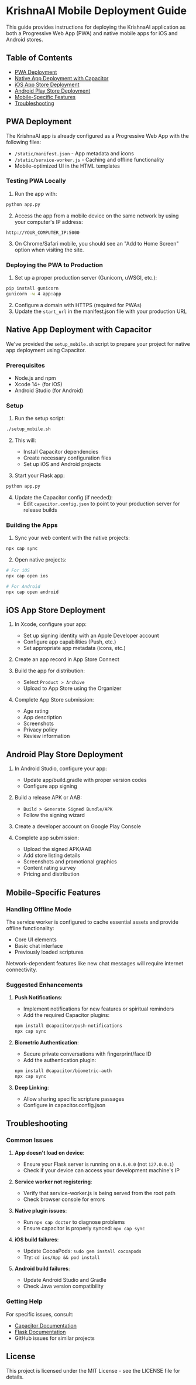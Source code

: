 # KrishnaAI Mobile Deployment Guide

This guide provides instructions for deploying the KrishnaAI application as both a Progressive Web App (PWA) and native mobile apps for iOS and Android stores.

## Table of Contents
- [PWA Deployment](#pwa-deployment)
- [Native App Deployment with Capacitor](#native-app-deployment-with-capacitor)
- [iOS App Store Deployment](#ios-app-store-deployment)
- [Android Play Store Deployment](#android-play-store-deployment)
- [Mobile-Specific Features](#mobile-specific-features)
- [Troubleshooting](#troubleshooting)

## PWA Deployment

The KrishnaAI app is already configured as a Progressive Web App with the following files:
- `/static/manifest.json` - App metadata and icons
- `/static/service-worker.js` - Caching and offline functionality
- Mobile-optimized UI in the HTML templates

### Testing PWA Locally

1. Run the app with:
```bash
python app.py
```

2. Access the app from a mobile device on the same network by using your computer's IP address: 
```
http://YOUR_COMPUTER_IP:5000
```

3. On Chrome/Safari mobile, you should see an "Add to Home Screen" option when visiting the site.

### Deploying the PWA to Production

1. Set up a proper production server (Gunicorn, uWSGI, etc.):
```bash
pip install gunicorn
gunicorn -w 4 app:app
```

2. Configure a domain with HTTPS (required for PWAs)
3. Update the `start_url` in the manifest.json file with your production URL

## Native App Deployment with Capacitor

We've provided the `setup_mobile.sh` script to prepare your project for native app deployment using Capacitor.

### Prerequisites

- Node.js and npm
- Xcode 14+ (for iOS)
- Android Studio (for Android)

### Setup

1. Run the setup script:
```bash
./setup_mobile.sh
```

2. This will:
   - Install Capacitor dependencies
   - Create necessary configuration files
   - Set up iOS and Android projects

3. Start your Flask app:
```bash
python app.py
```

4. Update the Capacitor config (if needed):
   - Edit `capacitor.config.json` to point to your production server for release builds

### Building the Apps

1. Sync your web content with the native projects:
```bash
npx cap sync
```

2. Open native projects:
```bash
# For iOS
npx cap open ios

# For Android
npx cap open android
```

## iOS App Store Deployment

1. In Xcode, configure your app:
   - Set up signing identity with an Apple Developer account
   - Configure app capabilities (Push, etc.)
   - Set appropriate app metadata (icons, etc.)

2. Create an app record in App Store Connect

3. Build the app for distribution:
   - Select `Product > Archive`
   - Upload to App Store using the Organizer

4. Complete App Store submission:
   - Age rating
   - App description
   - Screenshots
   - Privacy policy
   - Review information

## Android Play Store Deployment

1. In Android Studio, configure your app:
   - Update app/build.gradle with proper version codes
   - Configure app signing

2. Build a release APK or AAB:
   - `Build > Generate Signed Bundle/APK`
   - Follow the signing wizard

3. Create a developer account on Google Play Console

4. Complete app submission:
   - Upload the signed APK/AAB
   - Add store listing details
   - Screenshots and promotional graphics
   - Content rating survey
   - Pricing and distribution

## Mobile-Specific Features

### Handling Offline Mode

The service worker is configured to cache essential assets and provide offline functionality:
- Core UI elements
- Basic chat interface
- Previously loaded scriptures

Network-dependent features like new chat messages will require internet connectivity.

### Suggested Enhancements

1. **Push Notifications**:
   - Implement notifications for new features or spiritual reminders
   - Add the required Capacitor plugins:
   ```bash
   npm install @capacitor/push-notifications
   npx cap sync
   ```

2. **Biometric Authentication**:
   - Secure private conversations with fingerprint/face ID
   - Add the authentication plugin:
   ```bash
   npm install @capacitor/biometric-auth
   npx cap sync
   ```

3. **Deep Linking**:
   - Allow sharing specific scripture passages
   - Configure in capacitor.config.json

## Troubleshooting

### Common Issues

1. **App doesn't load on device**:
   - Ensure your Flask server is running on `0.0.0.0` (not `127.0.0.1`)
   - Check if your device can access your development machine's IP

2. **Service worker not registering**:
   - Verify that service-worker.js is being served from the root path
   - Check browser console for errors

3. **Native plugin issues**:
   - Run `npx cap doctor` to diagnose problems
   - Ensure capacitor is properly synced: `npx cap sync`

4. **iOS build failures**:
   - Update CocoaPods: `sudo gem install cocoapods`
   - Try: `cd ios/App && pod install`

5. **Android build failures**:
   - Update Android Studio and Gradle
   - Check Java version compatibility

### Getting Help

For specific issues, consult:
- [Capacitor Documentation](https://capacitorjs.com/docs)
- [Flask Documentation](https://flask.palletsprojects.com/)
- GitHub issues for similar projects

## License

This project is licensed under the MIT License - see the LICENSE file for details. 